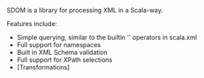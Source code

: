 SDOM is a library for processing XML in a Scala-way.

Features include:
* Simple querying, similar to the builtin '\' operators in scala.xml
* Full support for namespaces
* Built in XML Schema validation
* Full support for XPath selections
* [Transformations]